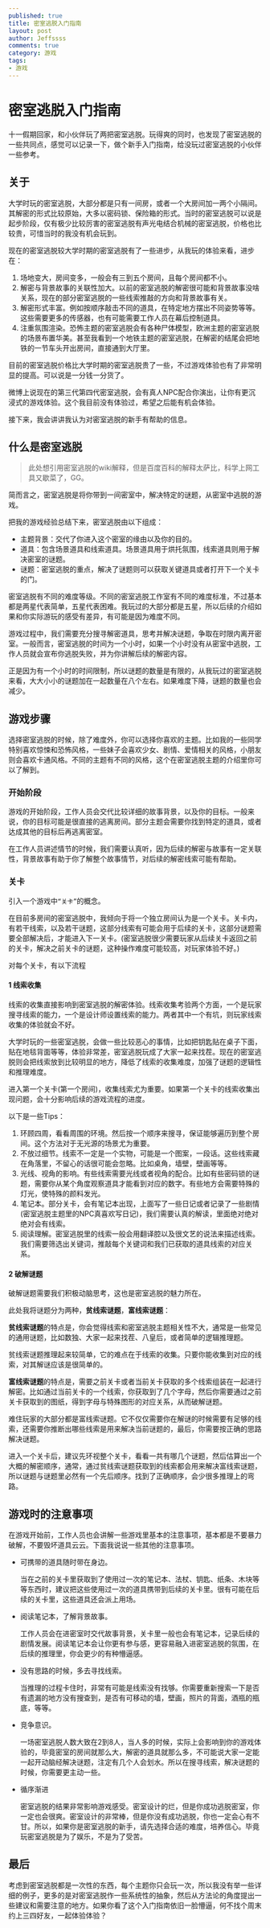 ```yaml
---
published: true
title: 密室逃脱入门指南
layout: post
author: Jeffssss 
comments: true
category: 游戏
tags:
- 游戏
---
```


# 密室逃脱入门指南

十一假期回家，和小伙伴玩了两把密室逃脱。玩得爽的同时，也发现了密室逃脱的一些共同点，感觉可以记录一下，做个新手入门指南，给没玩过密室逃脱的小伙伴一些参考。

## 关于

大学时玩的密室逃脱，大部分都是只有一间房，或者一个大房间加一两个小隔间。其解密的形式比较原始，大多以密码锁、保险箱的形式。当时的密室逃脱可以说是起步阶段，仅有极少比较厉害的密室逃脱有声光电结合机械的密室逃脱，价格也比较贵，可惜当时的我没有机会玩到。

现在的密室逃脱较大学时期的密室逃脱有了一些进步，从我玩的体验来看，进步在：

1. 场地变大，房间变多，一般会有三到五个房间，且每个房间都不小。
2. 解密与背景故事的关联性加大。以前的密室逃脱的解密很可能和背景故事没啥关系，现在的部分密室逃脱的一些线索推敲的方向和背景故事有关。
3. 解密形式丰富。例如按顺序敲击不同的道具，在特定地方摆出不同姿势等等。这些需要更多的传感器，也有可能需要工作人员在幕后控制道具。
4. 注重氛围渲染。恐怖主题的密室逃脱会有各种尸体模型，欧洲主题的密室逃脱的场景布置华美。甚至我看到一个地铁主题的密室逃脱，在解密的结尾会把地铁的一节车头开出房间，直接通到大厅里。

目前的密室逃脱价格比大学时期的密室逃脱贵了一些，不过游戏体验也有了非常明显的提高。可以说是一分钱一分货了。

微博上说现在的第三代第四代密室逃脱，会有真人NPC配合你演出，让你有更沉浸式的游戏体验。这个我目前没有体验过，希望之后能有机会体验。

接下来，我会讲讲我认为对密室逃脱的新手有帮助的信息。

## 什么是密室逃脱

> 此处想引用密室逃脱的wiki解释，但是百度百科的解释太萨比，科学上网工具又歇菜了，GG。

简而言之，密室逃脱是将你带到一间密室中，解决特定的谜题，从密室中逃脱的游戏。

把我的游戏经验总结下来，密室逃脱由以下组成：

* 主题背景：交代了你进入这个密室的缘由以及你的目的。
* 道具：包含场景道具和线索道具。场景道具用于烘托氛围，线索道具则用于解决密室的谜题。
* 谜题：密室逃脱的重点，解决了谜题则可以获取关键道具或者打开下一个关卡的门。

密室逃脱有不同的难度等级。不同的密室逃脱工作室有不同的难度标准，不过基本都是两星代表简单，五星代表困难。我玩过的大部分都是五星，所以后续的介绍如果和你实际游玩的感受有差异，有可能是因为难度不同。

游戏过程中，我们需要充分搜寻解密道具，思考并解决谜题，争取在时限内离开密室。一般而言，密室逃脱的时间为一个小时，如果一个小时没有从密室中逃脱，工作人员就会宣布你逃脱失败，并为你讲解后续的解密内容。

正是因为有一个小时的时间限制，所以谜题的数量是有限的，从我玩过的密室逃脱来看，大大小小的谜题加在一起数量在八个左右。如果难度下降，谜题的数量也会减少。

## 游戏步骤

选择密室逃脱的时候，除了难度外，你可以选择你喜欢的主题。比如我的一些同学特别喜欢惊悚和恐怖风格，一些妹子会喜欢少女、剧情、爱情相关的风格，小朋友则会喜欢卡通风格。不同的主题有不同的风格，这个在密室逃脱主题的介绍里你可以了解到。

### 开始阶段

游戏的开始阶段，工作人员会交代比较详细的故事背景，以及你的目标。一般来说，你的目标可能是很直接的逃离房间。部分主题会需要你找到特定的道具，或者达成其他的目标后再逃离密室。

在工作人员讲述情节的时候，我们需要认真听，因为后续的解密与故事有一定关联性，背景故事有助于你了解整个故事情节，对后续的解密线索可能有帮助。

### 关卡

引入一个游戏中`“关卡”`的概念。

在目前多房间的密室逃脱中，我倾向于将一个独立房间认为是一个关卡。关卡内，有若干线索，以及若干谜题，这部分线索有可能会用于后续的关卡，这部分谜题需要全部解决后，才能进入下一关卡。(密室逃脱很少需要玩家从后续关卡返回之前的关卡，解决之前关卡的谜题，这种操作难度可能较高，对玩家体验不好。)

对每个关卡，有以下流程

#### 1 线索收集

线索的收集直接影响到密室逃脱的解密体验。线索收集考验两个方面，一个是玩家搜寻线索的能力，一个是设计师设置线索的能力。两者其中一个有坑，则玩家线索收集的体验就会不好。

大学时玩的一些密室逃脱，会做一些比较恶心的事情，比如把钥匙贴在桌子下面，贴在地毯背面等等，体验非常差，密室逃脱玩成了大家一起来找茬。现在的密室逃脱则会把线索放到比较明显的地方，降低了线索的收集难度，加强了谜题的逻辑性和推理难度。

进入第一个关卡(第一个房间)，收集线索尤为重要。如果第一个关卡的线索收集出现问题，会十分影响后续的游戏流程的进度。

以下是一些Tips：

1. 环顾四周，看看周围的环境。然后按一个顺序来搜寻，保证能够遍历到整个房间。这个方法对于无光源的场景尤为重要。
2. 不放过细节。线索不一定是一个实物，可能是一个图案，一段话。这些线索藏在角落里，不留心的话很可能会忽略。比如桌角，墙壁，壁画等等。
3. 光线、视角的影响。有些线索需要光线或者视角的配合。比如有些密码锁的谜题，需要你从某个角度观察道具才能看到对应的数字。有些地方会需要特殊的灯光，使特殊的颜料发光。
4. 笔记本。部分关卡，会有笔记本出现，上面写了一些日记或者记录了一些剧情(密室逃脱主题里的NPC真喜欢写日记)，我们需要认真的解读，里面绝对绝对绝对会有线索。
5. 阅读理解。密室逃脱里的线索一般会用翻译腔以及很文艺的说法来描述线索。我们需要筛选出关键词，推敲每个关键词和我们已获取的道具线索的对应关系。

#### 2 破解谜题

破解谜题需要我们积极动脑思考，这也是密室逃脱的魅力所在。

此处我将谜题分为两种，**贫线索谜题**，**富线索谜题**：

**贫线索谜题**的特点是，你会觉得线索和密室逃脱主题相关性不大，通常是一些常见的通用谜题，比如数独、大家一起来找茬、八皇后，或者简单的逻辑推理题。

贫线索谜题推理起来较简单，它的难点在于线索的收集。只要你能收集到对应的线索，对其解谜应该是很简单的。

**富线索谜题**的特点是，需要之前关卡或者当前关卡获取的多个线索组装在一起进行解密。比如通过当前关卡的一个线索，你获取到了几个字母，然后你需要通过之前关卡获取到的图纸，得到字母与特殊图形的对应关系，从而破解谜题。

难住玩家的大部分都是富线索谜题。它不仅仅需要你在解谜的时候需要有足够的线索，还需要你推断出哪些线索是用来解决当前谜题的，最后，你需要按正确的思路解决谜题。

进入一个关卡后，建议先环视整个关卡，看看一共有哪几个谜题，然后估算出一个大概的解密顺序，通常，通过贫线索谜题获取到的线索都会用来解决富线索谜题，所以谜题与谜题里必然有一个先后顺序。找到了正确顺序，会少很多推理上的弯路。

## 游戏时的注意事项

在游戏开始前，工作人员也会讲解一些游戏里基本的注意事项，基本都是不要暴力破解，不要毁坏道具云云。下面我说说一些其他的注意事项。

* 可携带的道具随时带在身边。

	当在之前的关卡里获取到了使用过一次的笔记本、法杖、钥匙、纸条、木块等等东西时，建议把这些使用过一次的道具携带到后续的关卡里。很有可能在后续的关卡里，这些道具还会派上用场。

* 阅读笔记本，了解背景故事。

	工作人员会在进密室时交代故事背景，关卡里一般也会有笔记本，记录后续的剧情发展。阅读笔记本会让你更有参与感，更容易融入进密室逃脱的氛围，在后续的推理里，你会更少的有种懵逼感。

* 没有思路的时候，多去寻找线索。

	当推理的过程卡住时，非常有可能是线索没有找够。你需要重新搜索一下是否有遗漏的地方没有搜查到，是否有可移动的墙，壁画，照片的背面，酒瓶的瓶底，等等。

* 竞争意识。

	一场密室逃脱人数大致在2到8人，当人多的时候，实际上会影响到你的游戏体验的，毕竟密室的房间就那么大，解密的道具就那么多，不可能说大家一定能一起开动脑经解决谜题，注定有几个人会划水。所以在搜寻线索，解决谜题的时候，你需要更主动一些。

* 循序渐进

	密室逃脱的结果非常影响游戏感受。密室设计的烂，但是你成功逃脱密室，你一定也会很爽。密室设计的非常棒，但是你没有成功逃脱，你也一定会心有不甘。所以，如果你是密室逃脱的新手，请先选择合适的难度，培养信心。毕竟玩密室逃脱是为了娱乐，不是为了受苦。
	
## 最后

考虑到密室逃脱都是一次性的东西，每个主题你只会玩一次，所以我没有举一些详细的例子，更多的是对密室逃脱作一些系统性的抽象，然后从方法论的角度提出一些建议和需要注意的地方。如果你看了这个入门指南依旧一脸懵逼，何不找个周末约上三四好友，一起体验体验？
